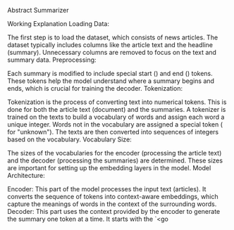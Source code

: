 Abstract Summarizer


Working Explanation
Loading Data:

The first step is to load the dataset, which consists of news articles. The dataset typically includes columns like the article text and the headline (summary).
Unnecessary columns are removed to focus on the text and summary data.
Preprocessing:

Each summary is modified to include special start (<go>) and end (<stop>) tokens. These tokens help the model understand where a summary begins and ends, which is crucial for training the decoder.
Tokenization:

Tokenization is the process of converting text into numerical tokens. This is done for both the article text (document) and the summaries.
A tokenizer is trained on the texts to build a vocabulary of words and assign each word a unique integer. Words not in the vocabulary are assigned a special token (<unk> for "unknown").
The texts are then converted into sequences of integers based on the vocabulary.
Vocabulary Size:

The sizes of the vocabularies for the encoder (processing the article text) and the decoder (processing the summaries) are determined. These sizes are important for setting up the embedding layers in the model.
Model Architecture:

Encoder: This part of the model processes the input text (articles). It converts the sequence of tokens into context-aware embeddings, which capture the meanings of words in the context of the surrounding words.
Decoder: This part uses the context provided by the encoder to generate the summary one token at a time. It starts with the `<go
